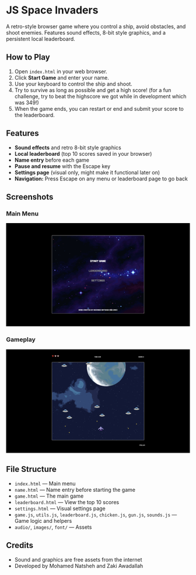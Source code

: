 # JS Space Invaders

A retro-style browser game where you control a ship, avoid obstacles, and shoot enemies. Features sound effects, 8-bit style graphics, and a persistent local leaderboard.

## How to Play

1. Open `index.html` in your web browser.
2. Click **Start Game** and enter your name.
3. Use your keyboard to control the ship and shoot.
4. Try to survive as long as possible and get a high score! (for a fun challenge, try to beat the highscore we got while in development which was 349!)
5. When the game ends, you can restart or end and submit your score to the leaderboard.

## Features

- **Sound effects** and retro 8-bit style graphics
- **Local leaderboard** (top 10 scores saved in your browser)
- **Name entry** before each game
- **Pause and resume** with the Escape key
- **Settings page** (visual only, might make it functional later on)
- **Navigation:** Press Escape on any menu or leaderboard page to go back

## Screenshots

### Main Menu
![Main Menu](screenshots/main-menu.png)

### Gameplay
![Gameplay](screenshots/gameplay.png)

## File Structure

- `index.html` — Main menu
- `name.html` — Name entry before starting the game
- `game.html` — The main game
- `leaderboard.html` — View the top 10 scores
- `settings.html` — Visual settings page
- `game.js`, `utils.js`, `leaderboard.js`, `chicken.js`, `gun.js`, `sounds.js` — Game logic and helpers
- `audio/`, `images/`, `font/` — Assets

## Credits

- Sound and graphics are free assets from the internet
- Developed by Mohamed Natsheh and Zaki Awadallah

